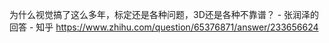 为什么视觉搞了这么多年，标定还是各种问题，3D还是各种不靠谱？ - 张润泽的回答 - 知乎
https://www.zhihu.com/question/65376871/answer/233656624